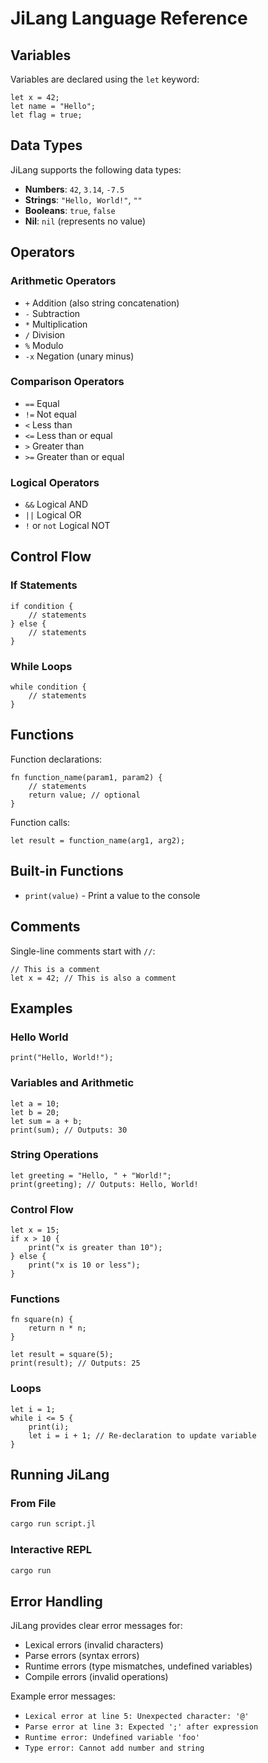 # JiLang Language Reference

## Variables

Variables are declared using the `let` keyword:

```jilang
let x = 42;
let name = "Hello";
let flag = true;
```

## Data Types

JiLang supports the following data types:

- **Numbers**: `42`, `3.14`, `-7.5`
- **Strings**: `"Hello, World!"`, `""`
- **Booleans**: `true`, `false`
- **Nil**: `nil` (represents no value)

## Operators

### Arithmetic Operators
- `+` Addition (also string concatenation)
- `-` Subtraction
- `*` Multiplication
- `/` Division
- `%` Modulo
- `-x` Negation (unary minus)

### Comparison Operators
- `==` Equal
- `!=` Not equal
- `<` Less than
- `<=` Less than or equal
- `>` Greater than
- `>=` Greater than or equal

### Logical Operators
- `&&` Logical AND
- `||` Logical OR
- `!` or `not` Logical NOT

## Control Flow

### If Statements

```jilang
if condition {
    // statements
} else {
    // statements
}
```

### While Loops

```jilang
while condition {
    // statements
}
```

## Functions

Function declarations:

```jilang
fn function_name(param1, param2) {
    // statements
    return value; // optional
}
```

Function calls:

```jilang
let result = function_name(arg1, arg2);
```

## Built-in Functions

- `print(value)` - Print a value to the console

## Comments

Single-line comments start with `//`:

```jilang
// This is a comment
let x = 42; // This is also a comment
```

## Examples

### Hello World
```jilang
print("Hello, World!");
```

### Variables and Arithmetic
```jilang
let a = 10;
let b = 20;
let sum = a + b;
print(sum); // Outputs: 30
```

### String Operations
```jilang
let greeting = "Hello, " + "World!";
print(greeting); // Outputs: Hello, World!
```

### Control Flow
```jilang
let x = 15;
if x > 10 {
    print("x is greater than 10");
} else {
    print("x is 10 or less");
}
```

### Functions
```jilang
fn square(n) {
    return n * n;
}

let result = square(5);
print(result); // Outputs: 25
```

### Loops
```jilang
let i = 1;
while i <= 5 {
    print(i);
    let i = i + 1; // Re-declaration to update variable
}
```

## Running JiLang

### From File
```bash
cargo run script.jl
```

### Interactive REPL
```bash
cargo run
```

## Error Handling

JiLang provides clear error messages for:

- Lexical errors (invalid characters)
- Parse errors (syntax errors)
- Runtime errors (type mismatches, undefined variables)
- Compile errors (invalid operations)

Example error messages:
- `Lexical error at line 5: Unexpected character: '@'`
- `Parse error at line 3: Expected ';' after expression`
- `Runtime error: Undefined variable 'foo'`
- `Type error: Cannot add number and string`
